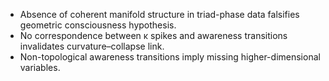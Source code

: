 * Absence of coherent manifold structure in triad-phase data falsifies geometric consciousness hypothesis.
* No correspondence between κ spikes and awareness transitions invalidates curvature–collapse link.
* Non-topological awareness transitions imply missing higher-dimensional variables.